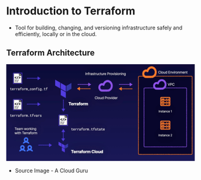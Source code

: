 # Introduction to Terraform

* Tool for building, changing, and versioning infrastructure safely and efficiently, locally or in the cloud.

## Terraform Architecture

<img src="Images/terraformarch.png" alt="terraform architecture"/>

* Source Image - A Cloud Guru

